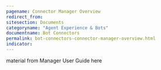 ```yaml
---
pagename: Connector Manager Overview
redirect_from:
sitesection: Documents
categoryname: "Agent Experience & Bots"
documentname: Bot Connectors
permalink: bot-connectors-connector-manager-overview.html
indicator:
---
```


material from Manager User Guide here